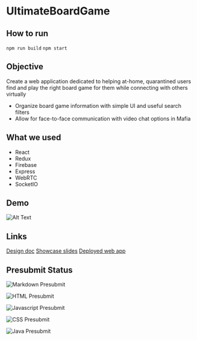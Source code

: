 # UltimateBoardGame

## How to run

`npm run build`
`npm start`

## Objective

Create a web application dedicated to helping at-home, quarantined users find
 and play the right board game for them while connecting with others virtually

- Organize board game information with simple UI and useful search filters
- Allow for face-to-face communication with video chat options in Mafia

## What we used

- React
- Redux
- Firebase
- Express
- WebRTC
- SocketIO

## Demo

![Alt Text](https://media.giphy.com/media/vFKqnCdLPNOKc/giphy.gif)

## Links

[Design doc](https://docs.google.com/document/d/1JC-K7OPBfHL1jGsVWpNmvLtQxx4zzSRoH6wFVxCcVNU/edit)
[Showcase slides](https://docs.google.com/presentation/d/1SzMfizfy4y_Ajc_521ecyh-eyJGnJs-32cc1Tpcfu_k/edit#slide=id.g90d5cdd7ba_0_451)
[Deployed web app](https://ultimate-board-game.uc.r.appspot.com/)

## Presubmit Status

![Markdown Presubmit](https://github.com/googleinterns/step173-2020/workflows/Markdown%20Presubmit/badge.svg)

![HTML Presubmit](https://github.com/googleinterns/step173-2020/workflows/HTML%20Presubmit/badge.svg)

![Javascript Presubmit](https://github.com/googleinterns/step173-2020/workflows/Javascript%20Presubmit/badge.svg)

![CSS Presubmit](https://github.com/googleinterns/step173-2020/workflows/CSS%20Presubmit/badge.svg)

![Java Presubmit](https://github.com/googleinterns/step173-2020/workflows/Java%20Presubmit/badge.svg)
